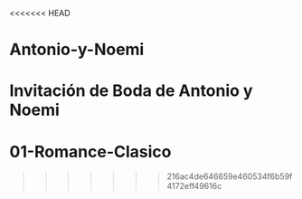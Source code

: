 <<<<<<< HEAD
# Antonio-y-Noemi
Invitación de Boda de Antonio y Noemi
=======
# 01-Romance-Clasico
>>>>>>> 216ac4de646659e460534f6b59f4172eff49616c
